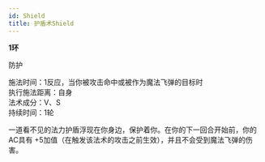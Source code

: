 ```yaml
---
id: Shield
title: 护盾术Shield
---
```


**1环**

防护

施法时间：1反应，当你被攻击命中或被作为魔法飞弹的目标时  
执行施法距离：自身  
法术成分：V、S  
持续时间：1轮  


一道看不见的法力护盾浮现在你身边，保护着你。在你的下一回合开始前，你的AC具有 +5加值（在触发该法术的攻击之前生效），并且不会受到魔法飞弹的伤害。
